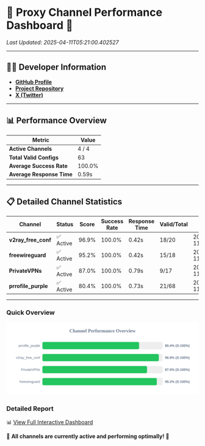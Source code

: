 # 🌟 Proxy Channel Performance Dashboard 🌟

_Last Updated: 2025-04-11T05:21:00.402527_

---

## 👩‍💻 Developer Information

- **[GitHub Profile](https://github.com/4n0nymou3)**  
- **[Project Repository](https://github.com/4n0nymou3/multi-proxy-config-fetcher)**  
- **[X (Twitter)](https://x.com/4n0nymou3)**  

---

## 📊 Performance Overview

| Metric                | Value       |
|-----------------------|-------------|
| **Active Channels**   | 4 / 4       |
| **Total Valid Configs** | 63          |
| **Average Success Rate** | 100.0%      |
| **Average Response Time** | 0.59s       |

---

## 📋 Detailed Channel Statistics

| Channel          | Status     | Score  | Success Rate | Response Time | Valid/Total | Last Success               |
|------------------|------------|--------|--------------|---------------|-------------|----------------------------|
| **v2ray_free_conf**  | ✅ Active  | 96.9%  | 100.0% | 0.42s         | 18/20       | 2025-04-11T05:20:59.124738 |
| **freewireguard**  | ✅ Active  | 95.2%  | 100.0% | 0.42s         | 15/18       | 2025-04-11T05:21:00.400692 |
| **PrivateVPNs**  | ✅ Active  | 87.0%  | 100.0% | 0.79s         | 9/17       | 2025-04-11T05:20:59.948457 |
| **prrofile_purple**  | ✅ Active  | 80.4%  | 100.0% | 0.73s         | 21/68       | 2025-04-11T05:20:58.626348 |

---

### Quick Overview
<div align="center">
  <a href="https://raw.githubusercontent.com/nullluser/NullRepo/refs/heads/main/assets/channel_stats_chart.svg">
    <img src="https://raw.githubusercontent.com/nullluser/NullRepo/refs/heads/main/assets/channel_stats_chart.svg" alt="Source Performance Statistics" width="800">
  </a>
</div>

### Detailed Report
📊 [View Full Interactive Dashboard](https://htmlpreview.github.io/?https://github.com/nullluser/NullRepo/blob/main/assets/performance_report.html)

🎉 **All channels are currently active and performing optimally!** 🎉
